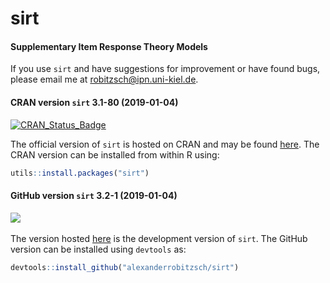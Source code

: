 # sirt
#### Supplementary Item Response Theory Models


If you use `sirt` and have suggestions for improvement or have found bugs, please email me at robitzsch@ipn.uni-kiel.de.

#### CRAN version `sirt` 3.1-80 (2019-01-04)


[![CRAN_Status_Badge](http://www.r-pkg.org/badges/version-last-release/sirt)](https://cran.r-project.org/package=sirt)
&#160;&#160;


The official version of `sirt` is hosted on CRAN and may be found [here](https://cran.r-project.org/package=sirt). 
The CRAN version can be installed from within R using:

```r
utils::install.packages("sirt")
```

#### GitHub version `sirt` 3.2-1 (2019-01-04)

[![](https://img.shields.io/badge/github%20version-3.2--1-orange.svg)](https://github.com/alexanderrobitzsch/sirt)&#160;&#160;

The version hosted [here](https://github.com/alexanderrobitzsch/sirt) is the development version of `sirt`. 
The GitHub version can be installed using `devtools` as:

```r
devtools::install_github("alexanderrobitzsch/sirt")
```
